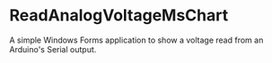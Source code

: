 ﻿# ReadAnalogVoltageMsChart

A simple Windows Forms application to show a voltage read from an Arduino's Serial output.